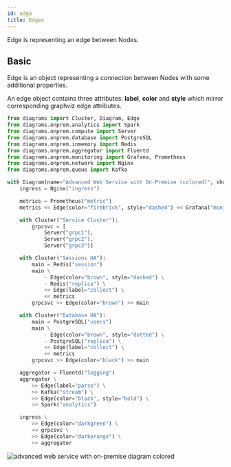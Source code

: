 ```yaml
---
id: edge
title: Edges
---
```


Edge is representing an edge between Nodes.

## Basic

Edge is an object representing a connection between Nodes with some additional properties.

An edge object contains three attributes: **label**, **color** and **style** which mirror corresponding graphviz edge attributes.

```python
from diagrams import Cluster, Diagram, Edge
from diagrams.onprem.analytics import Spark
from diagrams.onprem.compute import Server
from diagrams.onprem.database import PostgreSQL
from diagrams.onprem.inmemory import Redis
from diagrams.onprem.aggregator import Fluentd
from diagrams.onprem.monitoring import Grafana, Prometheus
from diagrams.onprem.network import Nginx
from diagrams.onprem.queue import Kafka

with Diagram(name="Advanced Web Service with On-Premise (colored)", show=False):
    ingress = Nginx("ingress")

    metrics = Prometheus("metric")
    metrics << Edge(color="firebrick", style="dashed") << Grafana("monitoring")

    with Cluster("Service Cluster"):
        grpcsvc = [
            Server("grpc1"),
            Server("grpc2"),
            Server("grpc3")]

    with Cluster("Sessions HA"):
        main = Redis("session")
        main \
            - Edge(color="brown", style="dashed") \
            - Redis("replica") \
            << Edge(label="collect") \
            << metrics
        grpcsvc >> Edge(color="brown") >> main

    with Cluster("Database HA"):
        main = PostgreSQL("users")
        main \
            - Edge(color="brown", style="dotted") \
            - PostgreSQL("replica") \
            << Edge(label="collect") \
            << metrics
        grpcsvc >> Edge(color="black") >> main

    aggregator = Fluentd("logging")
    aggregator \
        >> Edge(label="parse") \
        >> Kafka("stream") \
        >> Edge(color="black", style="bold") \
        >> Spark("analytics")

    ingress \
        >> Edge(color="darkgreen") \
        << grpcsvc \
        >> Edge(color="darkorange") \
        >> aggregator
```

![advanced web service with on-premise diagram colored](/img/advanced_web_service_with_on-premise_colored.png)

